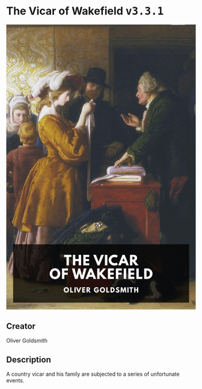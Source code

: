 
# The Vicar of Wakefield <kbd>v3.3.1</kbd>

<center>
  <img src="./cover-1024.jpg"/>
</center>

## Creator
Oliver Goldsmith

## Description
A country vicar and his family are subjected to a series of unfortunate events.
